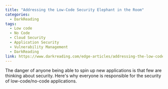 ```yaml
---
title: "Addressing the Low-Code Security Elephant in the Room"
categories:
  - DarkReading
tags:
  - Low code
  - No Code
  - Cloud Security
  - Application Security
  - Vulnerability Management
  - DarkReading
link: https://www.darkreading.com/edge-articles/addressing-the-low-code-security-elephant-in-the-room
---
```


The danger of anyone being able to spin up new applications is that few are thinking about security. Here's why everyone is responsible for the security of low-code/no-code applications.

